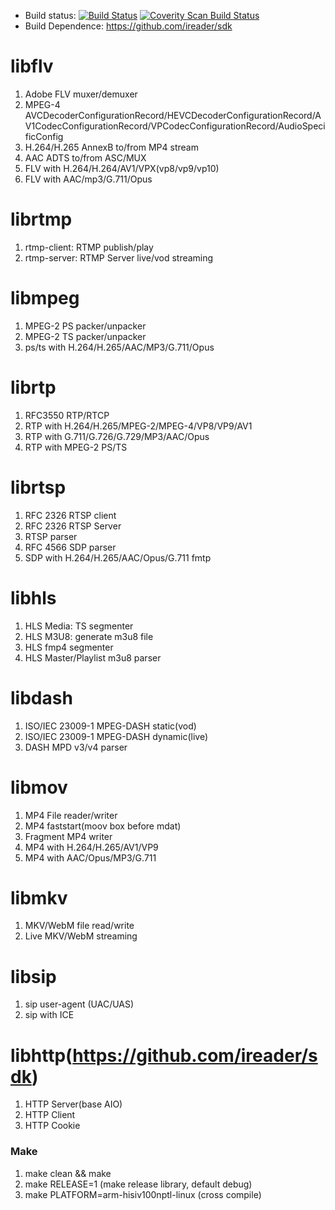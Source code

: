 * Build status: [![Build Status](https://travis-ci.org/ireader/media-server.svg?branch=master)](https://travis-ci.org/ireader/media-server) <a href="https://scan.coverity.com/projects/ireader-media-server"> <img alt="Coverity Scan Build Status" src="https://scan.coverity.com/projects/14645/badge.svg"/> </a>
* Build Dependence: https://github.com/ireader/sdk
 
# libflv
1. Adobe FLV muxer/demuxer
2. MPEG-4 AVCDecoderConfigurationRecord/HEVCDecoderConfigurationRecord/AV1CodecConfigurationRecord/VPCodecConfigurationRecord/AudioSpecificConfig
3. H.264/H.265 AnnexB to/from MP4 stream
4. AAC ADTS to/from ASC/MUX
5. FLV with H.264/H.264/AV1/VPX(vp8/vp9/vp10)
6. FLV with AAC/mp3/G.711/Opus

# librtmp
1. rtmp-client: RTMP publish/play
2. rtmp-server: RTMP Server live/vod streaming

# libmpeg
1. MPEG-2 PS packer/unpacker
2. MPEG-2 TS packer/unpacker
3. ps/ts with H.264/H.265/AAC/MP3/G.711/Opus

# librtp
1. RFC3550 RTP/RTCP
2. RTP with H.264/H.265/MPEG-2/MPEG-4/VP8/VP9/AV1
2. RTP with G.711/G.726/G.729/MP3/AAC/Opus
3. RTP with MPEG-2 PS/TS

# librtsp
1. RFC 2326 RTSP client
2. RFC 2326 RTSP Server
3. RTSP parser
4. RFC 4566 SDP parser
5. SDP with H.264/H.265/AAC/Opus/G.711 fmtp

# libhls
1. HLS Media: TS segmenter
2. HLS M3U8: generate m3u8 file
3. HLS fmp4 segmenter
4. HLS Master/Playlist m3u8 parser

# libdash
1. ISO/IEC 23009-1 MPEG-DASH static(vod)
2. ISO/IEC 23009-1 MPEG-DASH dynamic(live)
3. DASH MPD v3/v4 parser

# libmov
1. MP4 File reader/writer
2. MP4 faststart(moov box before mdat)
3. Fragment MP4 writer
4. MP4 with H.264/H.265/AV1/VP9
5. MP4 with AAC/Opus/MP3/G.711

# libmkv
1. MKV/WebM file read/write
2. Live MKV/WebM streaming

# libsip
1. sip user-agent (UAC/UAS)
2. sip with ICE

# libhttp(https://github.com/ireader/sdk)
1. HTTP Server(base AIO)
2. HTTP Client
3. HTTP Cookie

### Make
1. make clean && make
2. make RELEASE=1 (make release library, default debug)
3. make PLATFORM=arm-hisiv100nptl-linux (cross compile)
